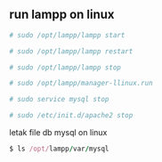 ## run lampp on linux

```ruby
# sudo /opt/lampp/lampp start
```
```ruby
# sudo /opt/lampp/lampp restart
```
```ruby
# sudo /opt/lampp/lampp stop
```
```ruby
# sudo /opt/lampp/manager-llinux.run
```
```ruby
# sudo service mysql stop
```
```ruby
# sudo /etc/init.d/apache2 stop
```
letak file db mysql on linux
```ruby
$ ls /opt/lampp/var/mysql 
```


